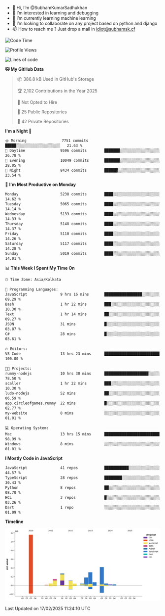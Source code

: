 - 👋 Hi, I’m @SubhamKumarSadhukhan
- 👀 I’m interested in learning and debugging
- 🌱 I’m currently learning machine learning
- 💞️ I’m looking to collaborate on any project based on python and django
- 📫 How to reach me ?
      Just drop a mail in idiot@subhamsk.cf

<!---
SubhamKumarSadhukhan/SubhamKumarSadhukhan is a ✨ special ✨ repository because its `README.md` (this file) appears on your GitHub profile.
You can click the Preview link to take a look at your changes.
--->


<!--START_SECTION:waka-->
![Code Time](http://img.shields.io/badge/Code%20Time-2%2C755%20hrs%2019%20mins-blue)

![Profile Views](http://img.shields.io/badge/Profile%20Views-0-blue)

![Lines of code](https://img.shields.io/badge/From%20Hello%20World%20I%27ve%20Written-2.8%20million%20lines%20of%20code-blue)

**🐱 My GitHub Data** 

> 📦 386.8 kB Used in GitHub's Storage 
 > 
> 🏆 2,102 Contributions in the Year 2025
 > 
> 🚫 Not Opted to Hire
 > 
> 📜 25 Public Repositories 
 > 
> 🔑 42 Private Repositories 
 > 
**I'm a Night 🦉** 

```text
🌞 Morning                7751 commits        █████░░░░░░░░░░░░░░░░░░░░   21.63 % 
🌆 Daytime                9596 commits        ███████░░░░░░░░░░░░░░░░░░   26.78 % 
🌃 Evening                10049 commits       ███████░░░░░░░░░░░░░░░░░░   28.05 % 
🌙 Night                  8434 commits        ██████░░░░░░░░░░░░░░░░░░░   23.54 % 
```
📅 **I'm Most Productive on Monday** 

```text
Monday                   5238 commits        ████░░░░░░░░░░░░░░░░░░░░░   14.62 % 
Tuesday                  5065 commits        ████░░░░░░░░░░░░░░░░░░░░░   14.14 % 
Wednesday                5133 commits        ████░░░░░░░░░░░░░░░░░░░░░   14.33 % 
Thursday                 5148 commits        ████░░░░░░░░░░░░░░░░░░░░░   14.37 % 
Friday                   5110 commits        ████░░░░░░░░░░░░░░░░░░░░░   14.26 % 
Saturday                 5117 commits        ████░░░░░░░░░░░░░░░░░░░░░   14.28 % 
Sunday                   5019 commits        ████░░░░░░░░░░░░░░░░░░░░░   14.01 % 
```


📊 **This Week I Spent My Time On** 

```text
🕑︎ Time Zone: Asia/Kolkata

💬 Programming Languages: 
JavaScript               9 hrs 16 mins       █████████████████░░░░░░░░   69.29 % 
Bash                     1 hr 22 mins        ███░░░░░░░░░░░░░░░░░░░░░░   10.30 % 
Text                     1 hr 14 mins        ██░░░░░░░░░░░░░░░░░░░░░░░   09.27 % 
JSON                     31 mins             █░░░░░░░░░░░░░░░░░░░░░░░░   03.87 % 
C#                       28 mins             █░░░░░░░░░░░░░░░░░░░░░░░░   03.61 % 

🔥 Editors: 
VS Code                  13 hrs 23 mins      █████████████████████████   100.00 % 

🐱‍💻 Projects: 
rummy-nodejs             10 hrs 30 mins      ████████████████████░░░░░   78.50 % 
scaller                  1 hr 22 mins        ███░░░░░░░░░░░░░░░░░░░░░░   10.30 % 
ludo-nodejs              52 mins             ██░░░░░░░░░░░░░░░░░░░░░░░   06.59 % 
app.circleofgames.rummy  22 mins             █░░░░░░░░░░░░░░░░░░░░░░░░   02.77 % 
my-website               8 mins              ░░░░░░░░░░░░░░░░░░░░░░░░░   01.01 % 

💻 Operating System: 
Mac                      13 hrs 15 mins      █████████████████████████   98.99 % 
Windows                  8 mins              ░░░░░░░░░░░░░░░░░░░░░░░░░   01.01 % 
```

**I Mostly Code in JavaScript** 

```text
JavaScript               41 repos            ███████████░░░░░░░░░░░░░░   44.57 % 
TypeScript               28 repos            ████████░░░░░░░░░░░░░░░░░   30.43 % 
Python                   8 repos             ██░░░░░░░░░░░░░░░░░░░░░░░   08.70 % 
HCL                      3 repos             █░░░░░░░░░░░░░░░░░░░░░░░░   03.26 % 
Dart                     1 repo              ░░░░░░░░░░░░░░░░░░░░░░░░░   01.09 % 
```



**Timeline**

![Lines of Code chart](https://raw.githubusercontent.com/SubhamKumarSadhukhan/SubhamKumarSadhukhan/main/assets/bar_graph.png)


 Last Updated on 17/02/2025 11:24:10 UTC
<!--END_SECTION:waka-->
